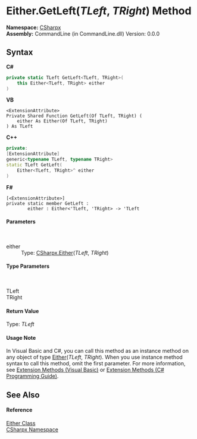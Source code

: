 # Either.GetLeft(*TLeft*, *TRight*) Method 
 

**Namespace:**&nbsp;<a href="N_CSharpx">CSharpx</a><br />**Assembly:**&nbsp;CommandLine (in CommandLine.dll) Version: 0.0.0

## Syntax

**C#**<br />
``` C#
private static TLeft GetLeft<TLeft, TRight>(
	this Either<TLeft, TRight> either
)

```

**VB**<br />
``` VB
<ExtensionAttribute>
Private Shared Function GetLeft(Of TLeft, TRight) ( 
	either As Either(Of TLeft, TRight)
) As TLeft
```

**C++**<br />
``` C++
private:
[ExtensionAttribute]
generic<typename TLeft, typename TRight>
static TLeft GetLeft(
	Either<TLeft, TRight>^ either
)
```

**F#**<br />
``` F#
[<ExtensionAttribute>]
private static member GetLeft : 
        either : Either<'TLeft, 'TRight> -> 'TLeft 

```


#### Parameters
&nbsp;<dl><dt>either</dt><dd>Type: <a href="T_CSharpx_Either_2">CSharpx.Either</a>(*TLeft*, *TRight*)<br /></dd></dl>

#### Type Parameters
&nbsp;<dl><dt>TLeft</dt><dd /><dt>TRight</dt><dd /></dl>

#### Return Value
Type: *TLeft*

#### Usage Note
In Visual Basic and C#, you can call this method as an instance method on any object of type <a href="T_CSharpx_Either_2">Either</a>(*TLeft*, *TRight*). When you use instance method syntax to call this method, omit the first parameter. For more information, see <a href="https://docs.microsoft.com/dotnet/visual-basic/programming-guide/language-features/procedures/extension-methods">Extension Methods (Visual Basic)</a> or <a href="https://docs.microsoft.com/dotnet/csharp/programming-guide/classes-and-structs/extension-methods">Extension Methods (C# Programming Guide)</a>.

## See Also


#### Reference
<a href="T_CSharpx_Either">Either Class</a><br /><a href="N_CSharpx">CSharpx Namespace</a><br />